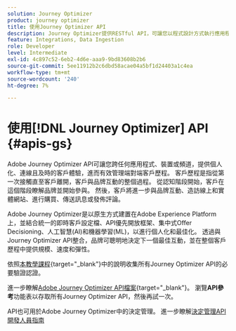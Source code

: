```yaml
---
solution: Journey Optimizer
product: journey optimizer
title: 使用Journey Optimizer API
description: Journey Optimizer提供RESTful API，可讓您以程式設計方式執行應用程式中的關鍵作業。 瞭解如何存取及使用它們。
feature: Integrations, Data Ingestion
role: Developer
level: Intermediate
exl-id: 4c897c52-6eb2-4d6e-aaa9-9bd83608b2b6
source-git-commit: 5ee11912b2c6dbd58acae04a5bf1d24403a1c4ea
workflow-type: tm+mt
source-wordcount: '240'
ht-degree: 7%

---
```


# 使用[!DNL Journey Optimizer] API {#apis-gs}

Adobe Journey Optimizer API可讓您跨任何應用程式、裝置或頻道，提供個人化、連線且及時的客戶體驗，進而有效管理端對端客戶歷程。 客戶歷程是指從第一次接觸直至客戶離開，客戶與品牌互動的整個過程。 從認知階段開始，客戶在這個階段瞭解品牌並開始參與。 然後，客戶將進一步與品牌互動、造訪線上和實體網站、進行購買、傳送訊息或發佈評論。

Adobe Journey Optimizer是以原生方式建置在Adobe Experience Platform上，並結合統一的即時客戶設定檔、API優先開放框架、集中式Offer Decisioning、人工智慧(AI)和機器學習(ML)，以進行個人化和最佳化。 透過與Journey Optimizer API整合，品牌可聰明地決定下一個最佳互動，並在整個客戶歷程中提供規模、速度和彈性。

依照[本教學課程](https://developer.adobe.com/journey-optimizer-apis/references/authentication/){target="_blank"}中的說明收集所有Journey Optimizer API的必要驗證認證。

進一步瞭解[Adobe Journey Optimizer API檔案](https://developer.adobe.com/journey-optimizer-apis/){target="_blank"}。 瀏覽&#x200B;**API參考**&#x200B;功能表以存取所有Journey Optimizer API，然後再試一次。

API也可用於Adobe Journey Optimizer中的決定管理。 進一步瞭解[決定管理API開發人員指南](../offers/api-reference/getting-started.md)
